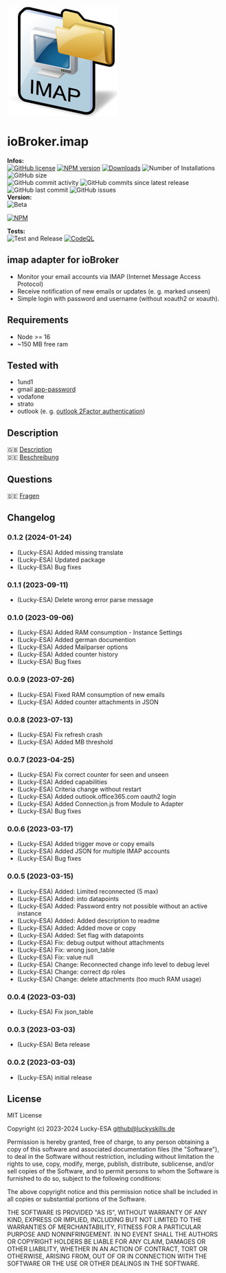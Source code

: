![Logo](admin/imap.png)

# ioBroker.imap

**Infos:** </br>
[![GitHub license](https://img.shields.io/github/license/Lucky-ESA/ioBroker.imap)](https://github.com/Lucky-ESA/ioBroker.imap/blob/main/LICENSE)
[![NPM version](https://img.shields.io/npm/v/iobroker.imap.svg)](https://www.npmjs.com/package/iobroker.imap)
[![Downloads](https://img.shields.io/npm/dm/iobroker.imap.svg)](https://www.npmjs.com/package/iobroker.imap)
![Number of Installations](https://iobroker.live/badges/imap-installed.svg)
![GitHub size](https://img.shields.io/github/repo-size/Lucky-ESA/ioBroker.imap)</br>
![GitHub commit activity](https://img.shields.io/github/commit-activity/m/Lucky-ESA/ioBroker.imap)
![GitHub commits since latest release](https://img.shields.io/github/commits-since/Lucky-ESA/ioBroker.imap/latest)
![GitHub last commit](https://img.shields.io/github/last-commit/Lucky-ESA/ioBroker.imap)
![GitHub issues](https://img.shields.io/github/issues/Lucky-ESA/ioBroker.imap)</br>
**Version:** </br>
![Beta](https://img.shields.io/npm/v/iobroker.imap.svg?color=red&label=beta)

[![NPM](https://nodei.co/npm/iobroker.imap.png?downloads=true)](https://nodei.co/npm/iobroker.imap/)

**Tests:** </br>
![Test and Release](https://github.com/Lucky-ESA/ioBroker.imap/workflows/Test%20and%20Release/badge.svg)
[![CodeQL](https://github.com/Lucky-ESA/ioBroker.imap/actions/workflows/codeql.yml/badge.svg)](https://github.com/Lucky-ESA/ioBroker.imap/actions/workflows/codeql.yml)

## imap adapter for ioBroker

-   Monitor your email accounts via IMAP (Internet Message Access Protocol)
-   Receive notification of new emails or updates (e. g. marked unseen)
-   Simple login with password and username (without xoauth2 or xoauth).

## Requirements

-   Node >= 16
-   ~150 MB free ram

## Tested with

-   1und1
-   gmail [app-password](https://support.google.com/mail/answer/185833?hl=de)
-   vodafone
-   strato
-   outlook (e. g. [outlook 2Factor authentication](https://mcuiobroker.gitbook.io/jarvis-infos/tipps/allgemein/microsoft-windows/2-fach-authentifizierung))

## Description

🇬🇧 [Description](/docs/en/README.md)</br>
🇩🇪 [Beschreibung](/docs/de/README.md)

## Questions

🇩🇪 [Fragen](https://forum.iobroker.net/topic/63400/test-adapter-iobroker-imap-v0-0-1-github)

## Changelog

<!--
    Placeholder for the next version (at the beginning of the line):
    ### **WORK IN PROGRESS**
-->
### 0.1.2 (2024-01-24)

-   (Lucky-ESA) Added missing translate
-   (Lucky-ESA) Updated package
-   (Lucky-ESA) Bug fixes

### 0.1.1 (2023-09-11)

-   (Lucky-ESA) Delete wrong error parse message

### 0.1.0 (2023-09-06)

-   (Lucky-ESA) Added RAM consumption - Instance Settings
-   (Lucky-ESA) Added german documention
-   (Lucky-ESA) Added Mailparser options
-   (Lucky-ESA) Added counter history
-   (Lucky-ESA) Bug fixes

### 0.0.9 (2023-07-26)

-   (Lucky-ESA) Fixed RAM consumption of new emails
-   (Lucky-ESA) Added counter attachments in JSON

### 0.0.8 (2023-07-13)

-   (Lucky-ESA) Fix refresh crash
-   (Lucky-ESA) Added MB threshold

### 0.0.7 (2023-04-25)

-   (Lucky-ESA) Fix correct counter for seen and unseen
-   (Lucky-ESA) Added capabilities
-   (Lucky-ESA) Criteria change without restart
-   (Lucky-ESA) Added outlook.office365.com oauth2 login
-   (Lucky-ESA) Added Connection.js from Module to Adapter
-   (Lucky-ESA) Bug fixes

### 0.0.6 (2023-03-17)

-   (Lucky-ESA) Added trigger move or copy emails
-   (Lucky-ESA) Added JSON for multiple IMAP accounts
-   (Lucky-ESA) Bug fixes

### 0.0.5 (2023-03-15)

-   (Lucky-ESA) Added: Limited reconnected (5 max)
-   (Lucky-ESA) Added: into datapoints
-   (Lucky-ESA) Added: Password entry not possible without an active instance
-   (Lucky-ESA) Added: Added description to readme
-   (Lucky-ESA) Added: Added move or copy
-   (Lucky-ESA) Added: Set flag with datapoints
-   (Lucky-ESA) Fix: debug output without attachments
-   (Lucky-ESA) Fix: wrong json_table
-   (Lucky-ESA) Fix: value null
-   (Lucky-ESA) Change: Reconnected change info level to debug level
-   (Lucky-ESA) Change: correct dp roles
-   (Lucky-ESA) Change: delete attachments (too much RAM usage)

### 0.0.4 (2023-03-03)

-   (Lucky-ESA) Fix json_table

### 0.0.3 (2023-03-03)

-   (Lucky-ESA) Beta release

### 0.0.2 (2023-03-03)

-   (Lucky-ESA) initial release

## License

MIT License

Copyright (c) 2023-2024 Lucky-ESA <github@luckyskills.de>

Permission is hereby granted, free of charge, to any person obtaining a copy
of this software and associated documentation files (the "Software"), to deal
in the Software without restriction, including without limitation the rights
to use, copy, modify, merge, publish, distribute, sublicense, and/or sell
copies of the Software, and to permit persons to whom the Software is
furnished to do so, subject to the following conditions:

The above copyright notice and this permission notice shall be included in all
copies or substantial portions of the Software.

THE SOFTWARE IS PROVIDED "AS IS", WITHOUT WARRANTY OF ANY KIND, EXPRESS OR
IMPLIED, INCLUDING BUT NOT LIMITED TO THE WARRANTIES OF MERCHANTABILITY,
FITNESS FOR A PARTICULAR PURPOSE AND NONINFRINGEMENT. IN NO EVENT SHALL THE
AUTHORS OR COPYRIGHT HOLDERS BE LIABLE FOR ANY CLAIM, DAMAGES OR OTHER
LIABILITY, WHETHER IN AN ACTION OF CONTRACT, TORT OR OTHERWISE, ARISING FROM,
OUT OF OR IN CONNECTION WITH THE SOFTWARE OR THE USE OR OTHER DEALINGS IN THE
SOFTWARE.
